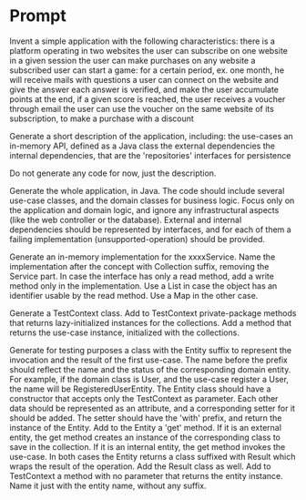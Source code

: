 # Prompt

[//]: # (Application description)
Invent a simple application with the following characteristics:
there is a platform operating in two websites
the user can subscribe on one website in a given session
the user can make purchases on any website
a subscribed user can start a game: for a certain period, ex. one month, he will receive mails with questions
a user can connect on the website and give the answer
each answer is verified, and make the user accumulate points
at the end, if a given score is reached, the user receives a voucher through email
the user can use the voucher on the same website of its subscription, to make a purchase with a discount

Generate a short description of the application, including:
the use-cases
an in-memory API, defined as a Java class
the external dependencies
the internal dependencies, that are the 'repositories' interfaces for persistence

Do not generate any code for now, just the description.

[//]: # (Application code)
Generate the whole application, in Java.
The code should include several use-case classes, and the domain classes for business logic.
Focus only on the application and domain logic, and ignore any infrastructural aspects (like the web controller or the database).
External and internal dependencies should be represented by interfaces, and for each of them a failing implementation (unsupported-operation) should be provided.

[//]: # (Collection)
Generate an in-memory implementation for the xxxxService.
Name the implementation after the concept with Collection suffix, removing the Service part.
In case the interface has only a read method, add a write method only in the implementation.
Use a List in case the object has an identifier usable by the read method.
Use a Map in the other case.

[//]: # (Test Context)
Generate a TestContext class.
Add to TestContext private-package methods that returns lazy-initialized instances for the collections. 
Add a method that returns the use-case instance, initialized with the collections.

[//]: # (Entity)
Generate for testing purposes a class with the Entity suffix to represent the invocation and the result of the first use-case.
The name before the prefix should reflect the name and the status of the corresponding domain entity.
For example, if the domain class is User, and the use-case register a User, the name will be RegisteredUserEntity.
The Entity class should have a constructor that accepts only the TestContext as parameter.
Each other data should be represented as an attribute, and a corresponding setter for it should be added.
The setter should have the 'with' prefix, and return the instance of the Entity.
Add to the Entity a 'get' method.
If it is an external entity, the get method creates an instance of the corresponding class to save in the collection.
If it is an internal entity, the get method invokes the use-case.
In both cases the Entity returns a class suffixed with Result which wraps the result of the operation.
Add the Result class as well.
Add to TestContext a method with no parameter that returns the entity instance.
Name it just with the entity name, without any suffix.